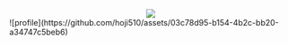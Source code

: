 <div align="center">
  <img src="https://github.com/hoji510/assets/03c78d95-b154-4b2c-bb20-a34747c5beb6" />
</div>
![profile](https://github.com/hoji510/assets/03c78d95-b154-4b2c-bb20-a34747c5beb6)
